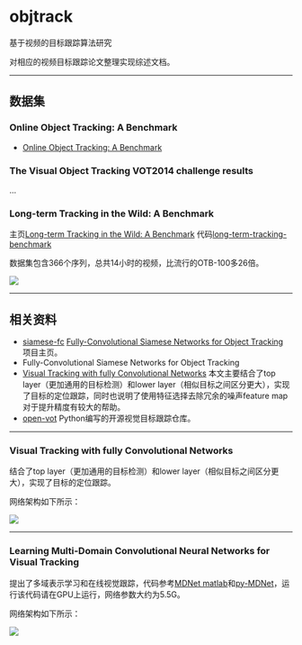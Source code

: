 # objtrack

基于视频的目标跟踪算法研究

对相应的视频目标跟踪论文整理实现综述文档。

---
## 数据集

### Online Object Tracking: A Benchmark

- [Online Object Tracking: A Benchmark](https://www.cv-foundation.org/openaccess/content_cvpr_2013/papers/Wu_Online_Object_Tracking_2013_CVPR_paper.pdf)

### The Visual Object Tracking VOT2014 challenge results

...

### Long-term Tracking in the Wild: A Benchmark

主页[Long-term Tracking in the Wild: A Benchmark](https://oxuva.github.io/long-term-tracking-benchmark/) 代码[long-term-tracking-benchmark](https://github.com/oxuva/long-term-tracking-benchmark)

数据集包含366个序列，总共14小时的视频，比流行的OTB-100多26倍。

![](http://chenguanfuqq.gitee.io/tuquan2/img_2018_5/Screen_Shot_2018-07-15_08.10.45.png)


---
## 相关资料

- [siamese-fc](https://github.com/bertinetto/siamese-fc) [Fully-Convolutional Siamese Networks for Object Tracking](http://www.robots.ox.ac.uk/~luca/siamese-fc.html) 项目主页。
- Fully-Convolutional Siamese Networks for Object Tracking
- [Visual Tracking with fully Convolutional Networks](http://scott89.github.io/FCNT/) 本文主要结合了top layer（更加通用的目标检测）和lower layer（相似目标之间区分更大），实现了目标的定位跟踪，同时也说明了使用特征选择去除冗余的噪声feature map对于提升精度有较大的帮助。
- [open-vot](https://github.com/huanglianghua/open-vot) Python编写的开源视觉目标跟踪仓库。


---
### Visual Tracking with fully Convolutional Networks

结合了top layer（更加通用的目标检测）和lower layer（相似目标之间区分更大），实现了目标的定位跟踪。

网络架构如下所示：

![](http://chenguanfuqq.gitee.io/tuquan2/img_2018_5/fcnt_pipeline.png)

---
### Learning Multi-Domain Convolutional Neural Networks for Visual Tracking

提出了多域表示学习和在线视觉跟踪，代码参考[MDNet matlab](https://github.com/HyeonseobNam/MDNet)和[py-MDNet](https://github.com/HyeonseobNam/py-MDNet)，运行该代码请在GPU上运行，网络参数大约为5.5G。

网络架构如下所示：

![](http://chenguanfuqq.gitee.io/tuquan2/img_2018_5/Screen_Shot_2018-07-12_09.30.09.png)